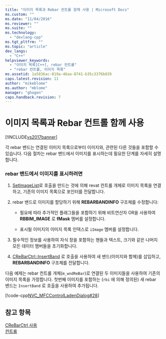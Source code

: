 ```yaml
---
title: "이미지 목록과 Rebar 컨트롤 함께 사용 | Microsoft Docs"
ms.custom: ""
ms.date: "11/04/2016"
ms.reviewer: ""
ms.suite: ""
ms.technology: 
  - "devlang-cpp"
ms.tgt_pltfrm: ""
ms.topic: "article"
dev_langs: 
  - "C++"
helpviewer_keywords: 
  - "이미지 목록[C++], rebar 컨트롤"
  - "rebar 컨트롤, 이미지 목록"
ms.assetid: 1a5836ac-019a-46aa-8741-b35c3376b839
caps.latest.revision: 11
author: "mikeblome"
ms.author: "mblome"
manager: "ghogen"
caps.handback.revision: 7
---
```

# 이미지 목록과 Rebar 컨트롤 함께 사용
[!INCLUDE[vs2017banner](../assembler/inline/includes/vs2017banner.md)]

각 rebar 밴드는 연결된 이미지 목록으로부터 이미지와, 관련된 다른 것들을 포함할 수 있습니다.  다음 절차는 rebar 밴드에서 이미지를 표시하는데 필요한 단계를 자세히 설명합니다.  
  
### rebar 밴드에서 이미지를 표시하려면  
  
1.  [SetlmageList](../Topic/CReBarCtrl::SetImageList.md)로 호출을 만드는 것에 의해 revat 컨트롤 개체로 이미지 목록을 연결하고, 기존의 이미지 목록으로 포인터를 전달합니다.  
  
2.  rebar 밴드로 이미지를 할당하기 위해 **REBARBANDINFO** 구조체를 수정합니다:  
  
    -   필요에 따라 추가적인 플래그들을 포함하기 위해 비트연산자 OR을 사용하여 **RBBIM\_IMAGE** 로 **fMask** 멤버를 설정합니다.  
  
    -   표시될 이미지의 이미지 목록 인덱스로 `iImage` 멤버를 설정합니다.  
  
3.  필수적인 정보를 사용하여 자식 창을 포함하는 핸들과 텍스트, 크기와 같은 나머지 모든 데이터 멤버들을 초기화합니다.  
  
4.  [CReBarCtrl::InsertBand](../Topic/CReBarCtrl::InsertBand.md) 로 호출을 사용하여 새 밴드\(이미지와 함께\)를 삽입하고, **REBARBANDINFO** 구조체를 전달합니다.  
  
 다음 예제는 rebar 컨트롤 개체\(`m_wndReBar`\)로 연결된 두 이미지들을 사용하여 기존의 이미지 목록을 가정합니다.  첫번째 이미지를 포함하는 \(`rbi` 에 의해 정의된\) 새 rebar 밴드는 `InsertBand` 로 호출을 사용하여 추가됩니다.  
  
 [!code-cpp[NVC_MFCControlLadenDialog#28](../mfc/codesnippet/CPP/using-an-image-list-with-a-rebar-control_1.cpp)]  
  
## 참고 항목  
 [CReBarCtrl 사용](../mfc/using-crebarctrl.md)   
 [컨트롤](../mfc/controls-mfc.md)